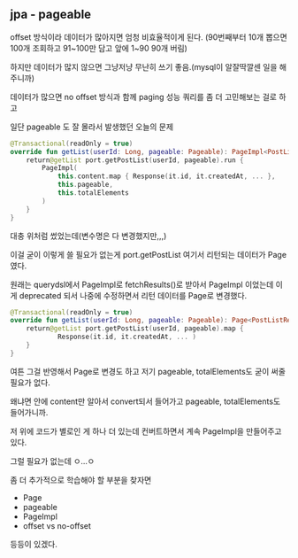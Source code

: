 ## jpa - pageable

offset 방식이라 데이터가 많아지면 엄청 비효율적이게 된다. (90번째부터 10개 뽑으면 100개 조회하고 91~100만 담고 앞에 1~90 90개 버림)

하지만 데이터가 많지 않으면 그냥저냥 무난히 쓰기 좋음.(mysql이 알잘딱깔센 일을 해주니까)

데이터가 많으면 no offset 방식과 함께 paging 성능 쿼리를 좀 더 고민해보는 걸로 하고

일단 pageable 도 잘 몰라서 발생했던 오늘의 문제


```kotlin
@Transactional(readOnly = true)
override fun getList(userId: Long, pageable: Pageable): PageImpl<PostListResponse> {
    return@getList port.getPostList(userId, pageable).run {
        PageImpl(
            this.content.map { Response(it.id, it.createdAt, ... },
            this.pageable,
            this.totalElements
        )
    }
}
```

대충 위처럼 썼었는데(변수명은 다 변경했지만,,,)

이걸 굳이 이렇게 쓸 필요가 없는게 port.getPostList 여기서 리턴되는 데이터가 Page 였다. 

원래는 querydsl에서 PageImpl로 fetchResults()로 받아서 PageImpl 이었는데 이게 deprecated 되서 나중에 수정하면서 리턴 데이터를 Page로 변경했다.



```kotlin
@Transactional(readOnly = true)
override fun getList(userId: Long, pageable: Pageable): Page<PostListResponse> {
    return@getList port.getPostList(userId, pageable).map {
            Response(it.id, it.createdAt, ... )
    }
}
```

여튼 그걸 반영해서 Page로 변경도 하고 저기 pageable, totalElements도 굳이 써줄 필요가 없다. 

왜냐면 안에 content만 알아서 convert되서 들어가고 pageable, totalElements도 들어가니까. 

저 위에 코드가 별로인 게 하나 더 있는데 컨버트하면서 계속 PageImpl을 만들어주고 있다.

그럴 필요가 없는데 ㅇ...ㅇ



좀 더 추가적으로 학습해야 할 부분을 찾자면
- Page
- pageable
- PageImpl
- offset vs no-offset

등등이 있겠다. 
